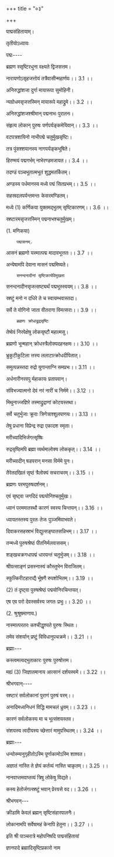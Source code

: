 +++
title = "०३"

+++

पाद्मसंहितायाम्।

तृतीयोऽध्यायः

पद्मः----

ब्रह्मण स्सृष्टिरधुना वक्ष्यते द्विजसत्तम।

नारायणोऽसृहजत्तोयं तत्रैवासीन्महार्णवः।। 3.1 ।।

अनिरुद्धांशजा दुर्गा मायारूपा सुमोहिनी।

न्यग्रोधमसृजत्तस्मिन् मायारूपे महाद्रुमे।। 3.2 ।।

अनिरुद्धांशजश्श्रीमान् पद्मनाभः पुरातनः।

संहृत्य लोकान् पुरुषः पर्णपर्यङ्कमेयिवान्।। 3.3 ।।

वटपत्रशायिनो नाभीपद्मे चतुर्मुखसृष्टिः।

तत्र पुंसश्शयानस्य नागपर्यङ्कभूषिते।

हिरण्मयं पद्मगर्भम् नाभेरण्डमजायत।। 3.4 ।।

तदण्डं पञ्चभूतात्मभूतं शुद्धमतर्कितम्।

अण्डस्य पर्धमानस्य मध्ये पद्मं सितप्रभम्।। 3.5 ।।

सहस्रदलपर्यन्तमन्तः केसरमण्‍डितम्।

मध्ये (1) कर्णिकया युक्तमद्भुतम् सृष्टिकारणम्।। 3.6 ।।

स्रष्टारमसृजत्तस्मिन् पद्मनाभश्चतुर्मुखम्।

(1. मणिकया)

        पद्मासनम्.

आसनं ब्रह्मणो यस्मात्पद्म मादावभूत्ततः।। 3.7 ।।

अन्येषामपि देवाना मासनं पद्ममिष्यते।

        सनन्दनादीनां सृष्टिकार्यविमुखता

सनन्दनादीनसृजत्सष्ट्यर्थं पद्मभूस्स्वयम्।। 3.8 ।।

स्रष्टुं मनो न दधिरे ते च स्वायम्भवास्तदा।

सर्वे ते योगिनो जाता वीतरागा विमत्सराः।। 3.9 ।।

        ब्रह्मणः क्रोधाद्रुद्रसृष्टिः

तेष्वेवं निरपेक्षेषु लोकसृष्टौ महात्मसु।

ब्रह्मणो भून्महान् क्रोधस्त्रैलोक्यदहनक्षमः।। 3.10 ।।

भ्रुकुटीकुटिला त्तस्य ललाटात्क्रोधदीपितात्।

समुत्पन्नस्तदा रुद्रो युगान्ताग्नि समप्रभः।। 3.11 ।।

अर्धनारीनरवपु र्महाकायः प्रतापवान्।

संविभज्यात्मनो देवं नरं नारीं च निर्ममे।। 3.12 ।।

मिथुनाज्जज्ञिरे तस्माद्रुद्राणां कोटयस्तथा।

सर्वे चतुर्भुजाः क्रूराः त्रिणेत्राश्शूलपाणयः।। 3.13 ।।

तेषु प्रधाना विप्रेन्द्र रुद्रा एकादश स्मृताः।

मरीच्यादिभिर्जगत्सृष्षिः

रुद्रसृष्ठिमपि ब्रह्मा व्यर्थमालोक्य लोककृत्।। 3.14 ।।

मरीच्यादीन् षडपरान् मनसा विर्ममे पुनः।

तैरेतदखिलं सृष्ठं त्रैलोक्यं सचराचरम्।। 3.15 ।।

ब्रह्मणः परमपुरुषदर्शनम्।

एवं सृष्ट्वा जगदिदं पद्मयोनिश्चतुर्मुखः।

ध्यानं परममातस्थौ कारणं स्वस्य चिन्तयन्।। 3.16 ।।

ध्यायतस्तस्य पुरतः तेजः पुञ्जमिवाभवते।

दिवाकरसहस्राभं विद्युत्सङ्घातसन्निभम्।। 3.17 ।।

तन्मध्ये पुरुषश्रेष्ठं पीतनिर्मलवाससम्।

शङ्खचक्रगधापद्मं धारयन्तं चतुर्भुजम्।। 3.18 ।।

श्रीवत्साङ्णं प्रसस्नास्यं कौस्तुभेन विराजितम्।

स्फुत्किरीटहाराद्यै र्भूषणै रुपशोभितम्।। 3.19 ।।

(2) तं दृष्ट्वा पुरुषश्रेष्ठं पद्मयोनिरचिन्तयत्।

एष एव परो देवस्सर्वस्य जगतः प्रभुः।। 3.20 ।।

(2. श्रुश्रूषमाणाय.)

नास्मात्परतरः कश्चीद्धृश्यते पुरुषः स्थितः।

तमेव संशर्यान् प्रष्टुं विविधानुपचक्रमे।। 3.21 ।।

ब्रह्माः---

कस्त्वमत्यद्भुताकारः पुरुषः पुरुषोत्तम।

मह्यं (3) जिज्ञातमानाय आत्सानं दर्शयस्वमे।। 3.22 ।।

श्रीभगवान्----

स्रष्टारं सर्वलोकानां पुराणं पुरुषं परम्।।

अनादिमध्यनिधनं विद्धि मामचलं ध्रुवम्।। 3.23 ।।

कारणं सर्वलोकस्य मा च भूत्संशयस्तव।

संशयस्य त्वदीयस्य च्छेत्तारं मामुपस्थितम्।। 3.24 ।।

ब्रह्माः---

धन्योस्म्यनुगृहीतोऽस्मि पूर्णाकामोऽस्मि शाश्वत।

अज्ञातं नास्ति ते ज्ञेयं कर्तव्यं नास्ति चाकृतम्।। 3.25 ।।

नानवाप्तमवाप्तव्यं त्रिषु लोकेषु विद्यते।

कस्य हेतोर्जगत्स्रष्टुं भवान् प्रेरयसे वद।। 3.26 ।।

श्रीभगवन्---

क्रीडामि केवलं ब्रह्मन् सृष्टिसंहारपालनैः।

लोकानामपि सर्वेषामहं केनापि हेतुना।। 3.27 ।।

इति श्री पाञ्चरात्रे महोपनिषदि पाद्मसंहितायां

ज्ञानपादे ब्रह्मादिसृष्टिप्रकारो नाम
